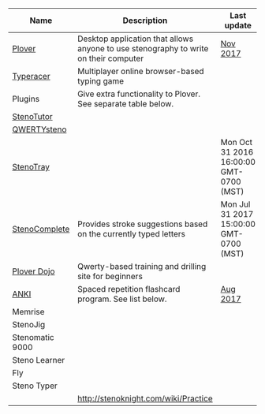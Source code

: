 |  Name | Description | Last update | Windows | macOS | Linux | Web | Android | iOS |
|  ------ | ------ | ------ | :------: | :------: | :------: | :------: | :------: | :------: |
|  [Plover](http://opensteno.org/) | Desktop application that allows anyone to use stenography to write on their computer | [Nov 2017](https://github.com/openstenoproject/plover/releases) | ✅ | ✅ | ✅ | ❌ | ❌ | ❌ |
|  [Typeracer](http://play.typeracer.com/) | Multiplayer online browser-based typing game |  | ❌ | ❌ | ❌ | ✅ | ❌ | ❌ |
|  Plugins | Give extra functionality to Plover. See separate table below. |  | ✅ | ✅ | ✅ | ❌ | ❌ | ❌ |
|  [StenoTutor](https://github.com/quintopia/StenoTutor) |  |  | ✅ | ✅ | ✅ | ❌ | ❌ | ❌ |
|  [QWERTYsteno](http://qwertysteno.com/Home/) |  |  | ❌ | ❌ | ❌ | ✅ | ❌ | ❌ |
|  [StenoTray](https://github.com/SmackleFunky/StenoTray) |  | Mon Oct 31 2016 16:00:00 GMT-0700 (MST) | ✅ | ✅ | ✅ | ❌ | ❌ | ❌ |
|  [StenoComplete](https://github.com/mkrnr/stenocomplete) | Provides stroke suggestions based on the currently typed letters | Mon Jul 31 2017 15:00:00 GMT-0700 (MST) | ✅ | ✅ | ✅ | ❌ | ❌ | ❌ |
|  [Plover Dojo](https://ploverdojo.appspot.com/) | Qwerty-based training and drilling site for beginners |  | ✅ | ✅ | ✅ | ❌ | ❌ | ❌ |
|  [ANKI](https://apps.ankiweb.net/) | Spaced repetition flashcard program. See list below. | [Aug 2017](https://en.m.wikipedia.org/wiki/Anki_(software)) | ✅ | ✅ | ✅ | ✅ | ✅ | ✅ |
|  Memrise |  |  |  |  |  |  |  |  |
|  StenoJig |  |  |  |  |  |  |  |  |
|  Stenomatic 9000 |  |  |  |  |  |  |  |  |
|  Steno Learner |  |  |  |  |  |  |  |  |
|  Fly |  |  |  |  |  |  |  |  |
|  Steno Typer |  |  |  |  |  |  |  |  |
|   | http://stenoknight.com/wiki/Practice |  |  |  |  |  |  |  |
